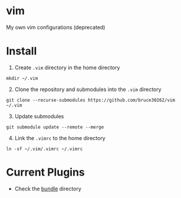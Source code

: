 vim
===

My own vim configurations (deprecated)

Install
=======

1. Create `.vim` directory in the home directory

  `mkdir ~/.vim`

2. Clone the repository and submodules into the `.vim` directory

  `git clone --recurse-submodules https://github.com/bruce30262/vim ~/.vim`

3. Update submodules

  `git submodule update --remote --merge`
  
4. Link the `.vimrc` to the home directory

  `ln -sf ~/.vim/.vimrc ~/.vimrc`
  

Current Plugins
===============
* Check the [bundle](https://github.com/bruce30262/vim/tree/master/bundle) directory
